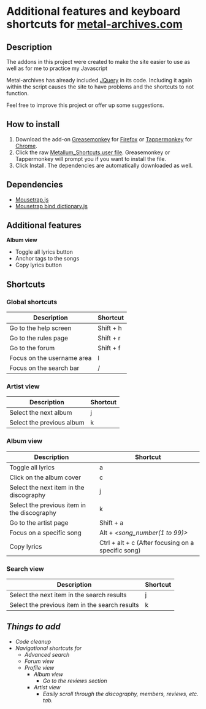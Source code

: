 # Additional features and keyboard shortcuts for [metal-archives.com](metal-archives.com/)  
## Description  
The addons in this project were created to make the site easier to use as well as for me to practice my Javascript

Metal-archives has already included [JQuery](https://jquery.com/) in its code. Including it again within the script causes the site to have problems and the shortcuts to not function.

Feel free to improve this project or offer up some suggestions.  

## How to install  
1. Download the add-on [Greasemonkey](https://addons.mozilla.org/en-US/firefox/addon/greasemonkey/) for [Firefox](https://www.mozilla.org/en-US/firefox/new/) or [Tappermonkey](https://chrome.google.com/webstore/detail/tampermonkey/dhdgffkkebhmkfjojejmpbldmpobfkfo?hl=en) for [Chrome](https://www.google.com/chrome/).
2. Click the raw [Metallum_Shortcuts.user file](https://github.com/jed1337/MetallumShortcuts/raw/master/Metallum_Shortcuts.user.js). Greasemonkey or Tappermonkey will prompt you if you want to install the file.
3. Click Install. The dependencies are automatically downloaded as well.

## Dependencies  
* [Mousetrap.js](https://github.com/ccampbell/mousetrap)
* [Mousetrap bind dictionary.js](https://github.com/ccampbell/mousetrap/tree/master/plugins/bind-dictionary)

## Additional features
__Album view__
* Toggle all lyrics button
* Anchor tags to the songs
* Copy lyrics button

## Shortcuts
### Global shortcuts

Description | Shortcut
--- | ---
Go to the help screen | Shift + h
Go to the rules page | Shift + r
Go to the forum | Shift + f
Focus on the username area | l
Focus on the search bar | /


### Artist view

Description | Shortcut
--- | ---
Select the next album | j
Select the previous album | k

### Album view

Description | Shortcut
--- | ---
Toggle all lyrics | a
Click on the album cover | c
Select the next item in the discography | j
Select the previous item in the discography | k
Go to the artist page | Shift + a
Focus on a specific song | Alt + _&lt;song_number(1 to 99)&gt;_
Copy lyrics | Ctrl + alt + c (After focusing on a specific song)

### Search view

Description | Shortcut
--- | ---
Select the next item in the search results | j
Select the previous item in the search results | k

## _Things to add_
* _Code cleanup_
* _Navigational shortcuts for_
  * _Advanced search_
  * _Forum view_
  * _Profile view_
    * _Album view_
      * _Go to the reviews section_
    * _Artist view_
      * _Easily scroll through the discography, members, reviews, etc. tab._